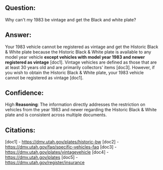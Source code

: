 ## Question: 
Why can't my 1983 be vintage and get the Black and white plate?
## Answer: 
Your 1983 vehicle cannot be registered as vintage and get the Historic Black & White plate because the Historic Black & White plate is available to any model year vehicle **except vehicles with model year 1983 and newer registered as vintage** [doc1]. Vintage vehicles are defined as those that are at least 30 years old and are primarily collectors' items [doc3]. However, if you wish to obtain the Historic Black & White plate, your 1983 vehicle cannot be registered as vintage [doc1].
## Confidence: 
High
**Reasoning**: The information directly addresses the restriction on vehicles from the year 1983 and newer regarding the Historic Black & White plate and is consistent across multiple documents.

## Citations:
[doc1] - https://dmv.utah.gov/plates/historic-bw
[doc2] - https://dmv.utah.gov/faq/specific-vehicles-faq
[doc3] - https://dmv.utah.gov/plates/vintagevehicle
[doc4] - https://dmv.utah.gov/plates
[doc5] - https://dmv.utah.gov/register/insurance
